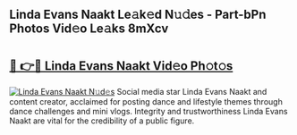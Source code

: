 ## Linda Evans Naakt Le𝚊k𝚎d N𝚞𝚍es - Part-bPn Photos Vid𝚎o Le𝚊ks 8mXcv

# <h2><a href="http://fb73mga.evod.top/?m=Linda+Evans+Naakt">🔗 👉🔴 Linda Evans Naakt Vid𝚎o Ph𝚘t𝚘s</a></h2>

[![Linda Evans Naakt N𝚞d𝚎s](https://i.imgur.com/8V9OHl7.gif)](http://fb73mga.evod.top/?m=Linda+Evans+Naakt)
Social media star Linda Evans Naakt and content creator, acclaimed for posting dance and lifestyle themes through dance challenges and mini vlogs. Integrity and trustworthiness Linda Evans Naakt are vital for the credibility of a public figure. 
